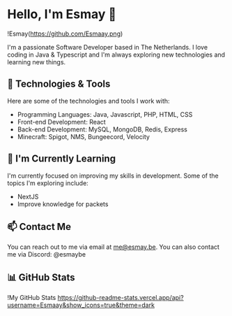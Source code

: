 # Hello, I'm Esmay 👋

!Esmay(https://github.com/Esmaay.png)

I'm a passionate Software Developer based in The Netherlands. I love coding in Java & Typescript and I'm always exploring new technologies and learning new things.

## 🔧 Technologies & Tools

Here are some of the technologies and tools I work with:

- Programming Languages: Java, Javascript, PHP, HTML, CSS
- Front-end Development: React
- Back-end Development: MySQL, MongoDB, Redis, Express
- Minecraft: Spigot, NMS, Bungeecord, Velocity

## 🌱 I'm Currently Learning

I'm currently focused on improving my skills in development. Some of the topics I'm exploring include:

- NextJS
- Improve knowledge for packets

## 📫 Contact Me

You can reach out to me via email at me@esmay.be.
You can also contact me via Discord: @esmaybe

## 📊 GitHub Stats

!My GitHub Stats
https://github-readme-stats.vercel.app/api?username=Esmaay&show_icons=true&theme=dark
